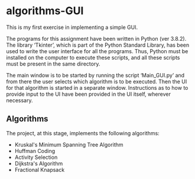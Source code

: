 # algorithms-GUI
This is my first exercise in implementing a simple GUI.

The programs for this assignment have been written in Python (ver 3.8.2). The library
‘Tkinter’, which is part of the Python Standard Library, has been used to write the user
interface for all the programs. Thus, Python must be installed on the computer to execute
these scripts, and all these scripts must be present in the same directory.

The main window is to be started by running the script ‘Main_GUI.py’ and from there the
user selects which algorithm is to be executed. Then the UI for that algorithm is started in a
separate window. Instructions as to how to provide input to the UI have been provided in the
UI itself, wherever necessary.

## Algorithms
The project, at this stage, implements the following algorithms:
* Kruskal's Minimum Spanning Tree Algorithm
* Huffman Coding
* Activity Selection
* Dijkstra's Algorithm
* Fractional Knapsack
